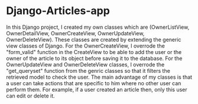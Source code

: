 # Django-Articles-app
In this Django project, I created my own classes which are (OwnerListView, OwnerDetailView, OwnerCreateView, OwnerUpdateView, OwnerDeleteView). These classes are created by extending the generic view classes of Django. For the OwnerCreateView, I overrode the "form_valid" function in the CreateView to be able to add the user or the owner of the article to its object before saving it to the database. For the OwnerUpdateView and OwnerDeleteView classes, I overrode the "get_queryset" function from the genric classes so that it filters the retrieved model to check the user. The main advantage of my classes is that a user can take actions that are specific to him where no other user can perform them. For example, if a user created an article then, only this user can edit or delete it.
